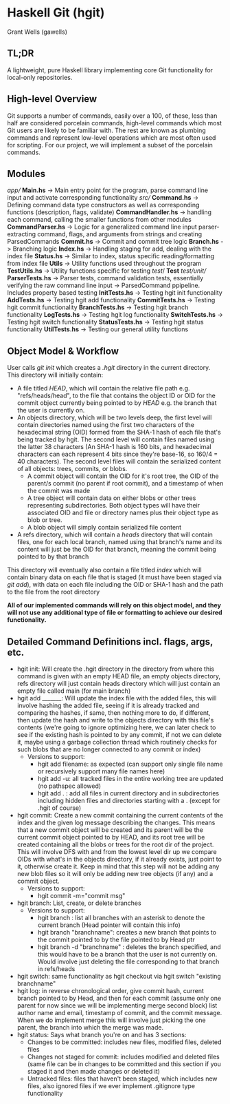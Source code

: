 # Haskell Git (hgit)

Grant Wells (gawells)

## TL;DR 
A lightweight, pure Haskell library implementing core Git functionality for local-only repositories.

## High-level Overview

Git supports a number of commands, easily over a 100, of these, less than half are considered porcelain commands, high-level commands which most Git users are likely to be familiar with. The rest are known as plumbing commands and represent low-level operations which are most often used for scripting. For our project, we will implement a subset of the porcelain commands.

## Modules 

_app/_
**Main.hs** -> Main entry point for the program, parse command line input and activate corresponding functionality
_src/_
**Command.hs** -> Defining command data type constructors as well as corresponding functions (description, flags, validate)
**CommandHandler.hs** -> handling each command, calling the smaller functions from other modules
**CommandParser.hs** -> Logic for a generalized command line input parser- extracting command, flags, and arguments from strings and creating ParsedCommands
**Commit.hs** -> Commit and commit tree logic
**Branch.hs** -> Branching logic 
**Index.hs** -> Handling staging for add, dealing with the index file 
**Status.hs** -> Similar to index, status specific reading/formatting from index file 
**Utils** -> Utility functions used throughout the program
**TestUtils.hs** -> Utility functions specific for testing
_test_/
**Test**
_test/unit/_
**ParserTests.hs** -> Parser tests, command validation tests, essentially verifying the raw command line input -> ParsedCommand ppipeline. Includes property based testing
**InitTests.hs** -> Testing hgit init functionality
**AddTests.hs** -> Testing hgit add functionality
**CommitTests.hs** -> Testing hgit commit functionality
**BranchTests.hs** -> Testing hgit branch functionality
**LogTests.hs** -> Testing hgit log functionality
**SwitchTests.hs** -> Testing hgit switch functionality
**StatusTests.hs** -> Testing hgit status functionality
**UtilTests.hs** -> Testing our general utility functions 

## Object Model & Workflow

User calls _git init_ which creates a _.hgit_ directory in the current directory. This directory will initially contain:
- A file titled _HEAD_, which will contain the relative file path e.g. "refs/heads/head", to the file that contains the object ID or OID for the commit object currently being pointed to by _HEAD_ e.g. the branch that the user is currently on.
- An objects directory, which will be two levels deep, the first level will contain directories named using the first two characters of the hexadecimal string (OID) formed from the SHA-1 hash of each file that's being tracked by hgit. The second level will contain files named using the latter 38 characters (An SHA-1 hash is 160 bits, and hexadecimal characters can each represent 4 bits since they're base-16, so 160/4 = 40 characters). The second level files will contain the serialized content of all objects: trees, commits, or blobs.
  - A commit object will contain the OID for it's root tree, the OID of the parent/s commit (no parent if root commit), and a timestamp of when the commit was made
  - A tree object will contain data on either blobs or other trees representing subdirectories. Both object types will have their associated OID and file or directory names plus their object type as blob or tree.
  - A blob object will simply contain serialized file content
- A refs directory, which will contain a _heads_ directory that will contain files, one for each local branch, named using that branch's name and its content will just be the OID for that branch, meaning the commit being pointed to by that branch

This directory will eventually also contain a file titled _index_ which will contain binary data on each file that is staged (it must have been staged via _git add_), with data on each file including the OID or SHA-1 hash and the path to the file from the root directory

__All of our implemented commands will rely on this object model, and they will not use any additional type of file or formatting to achieve our desired functionality.__ 

## Detailed Command Definitions incl. flags, args, etc.
  - hgit init: Will create the .hgit directory in the directory from where this command is given with an empty HEAD file, an empty objects directory, refs directory will just contain heads directory which will just contain an empty file called main (for main branch)
  - hgit add _______: Will update the index file with the added files, this will involve hashing the added file, seeing if it is already tracked and comparing the hashes, if same, then nothing more to do, if different, then update the hash and write to the objects directory with this file's contents (we're going to ignore optimizing here, we can later check to see if the existing hash is pointed to by any commit, if not we can delete it, maybe using a garbage collection thread which routinely checks for such blobs that are no longer connected to any commit or index)
    - Versions to support: 
      - hgit add filename: as expected (can support only single file name or recursively support many file names here)
      - hgit add -u: all tracked files in the entire working tree are updated (no pathspec allowed)
      - hgit add . : add all files in current directory and in subdirectories including hidden files and directories starting with a . (except for .hgit of course)
  - hgit commit: Create a new commit containing the current contents of the index and the given log message describing the changes. This means that a new commit object will be created and its parent will be the current commit object pointed to by HEAD, and its root tree will be created containing all the blobs or trees for the root dir of the project. This will involve DFS with and from the lowest level dir up we compare OIDs with what's in the objects directory, if it already exists, just point to it, otherwise create it. Keep in mind that this step will not be adding any new blob files so it will only be adding new tree objects (if any) and a commit object.
    - Versions to support:
      - hgit commit -m="commit msg" 
  - hgit branch: List, create, or delete branches
    - Versions to support:
      - hgit branch : list all branches with an asterisk to denote the current branch (Head pointer will contain this info)
      - hgit branch "branchname": creates a new branch that points to the commit pointed to by the file pointed to by Head ptr
      - hgit branch -d "branchname" : deletes the branch specified, and this would have to be a branch that the user is not currently on. Would involve just deleting the file corresponding to that branch in refs/heads
  - hgit switch: same functionality as hgit checkout via hgit switch "existing branchname"
  - hgit log: in reverse chronological order, give commit hash, current branch pointed to by Head, and then for each commit (assume only one parent for now since we will be implementing merge second block) list author name and email, timestamp of commit, and the commit message. When we do implement merge this will involve just picking the one parent, the branch into which the merge was made.
  - hgit status: Says what branch you're on and has 3 sections:
    - Changes to be committed: includes new files, modified files, deleted files
    - Changes not staged for commit: includes modified and deleted files (same file can be in changes to be committed and this section if you staged it and then made changes or deleted it)
    - Untracked files: files that haven't been staged, which includes new files, also ignored files if we ever implement .gitignore type functionality
